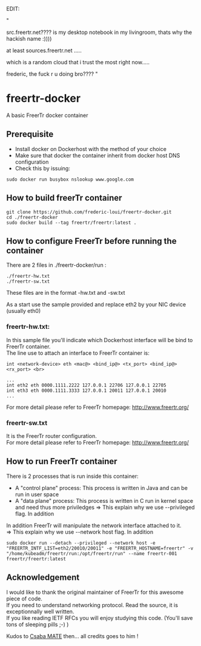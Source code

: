 EDIT: 

"

src.freertr.net???? is my desktop notebook in my livingroom, thats why the hackish name :))))

at least sources.freertr.net .....

which is a random cloud that i trust the most right now.....

frederic, the fuck r u doing bro????
"


# freertr-docker
A basic FreerTr docker container

## Prerequisite
- Install docker on Dockerhost with the method of your choice
- Make sure that docker the container inherit from docker host DNS configuration
- Check this by issuing: 
```shell
sudo docker run busybox nslookup www.google.com
```
   
## How to build freerTr container
```shell
git clone https://github.com/frederic-loui/freertr-docker.git
cd ./freertr-docker
sudo docker build --tag freertr/freertr:latest .
```
## How to configure FreerTr before running the container
There are 2 files in ./freertr-docker/run :
```shell
./freertr-hw.txt  
./freertr-sw.txt
```

These files are in the format <freerouter-hostname>-hw.txt and <freerouter-hostname>-sw.txt

As a start use the sample provided and replace eth2 by your NIC device (usually eth0)

### freertr-hw.txt:
In this sample file you'll indicate which Dockerhost interface will be bind to FreerTr container. <br>
The line use to attach an interface to FreerTr container is: <br>
```shell
int <network-device> eth <mac@> <bind_ip@> <tx_port> <bind_ip@> <rx_port> <br>
```

```shell
...
int eth2 eth 0000.1111.2222 127.0.0.1 22706 127.0.0.1 22705
int eth3 eth 0000.1111.3333 127.0.0.1 20011 127.0.0.1 20010
...
```

For more detail please refer to FreerTr homepage: http://www.freertr.org/ <br>

### freertr-sw.txt
It is the FreerTr router configuration.  <br>
For more detail please refer to FreerTr homepage: http://www.freertr.org/ <br>

## How to run FreerTr container
There is 2 processes that is run inside this container: <br>
- A "control plane" process: This process is written in Java and can be run in user space
- A "data plane" process: This process is written in C run in kernel space and need thus more priviledges
  => This explain why we use --privileged flag. In addition

In addition FreerTr will manipulate the network interface attached to it. <br>
=> This explain why we use --network host flag. In addition
```shell
sudo docker run --detach --privileged --network host -e "FREERTR_INTF_LIST=eth2/20010/20011" -e "FREERTR_HOSTNAME=freertr" -v "/home/kubeadm/freertr/run:/opt/freertr/run" --name freertr-001 freertr/freertr:latest 
```

## Acknowledgement
I would like to thank the original maintainer of FreerTr for this awesome piece of code. <br>
If you need to understand networking protocol. Read the source, it is exceptionnally well written. <br>
If you like reading IETF RFCs you will enjoy studying this code. (You'll save tons of sleeping pills ;-) )<br>

Kudos to <a href=http://mc36.nop.hu/cv.html>Csaba MATE</a> then... all credits goes to him ! <br>

